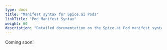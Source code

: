 ```yaml
---
type: docs
title: "Manifest syntax for Spice.ai Pods"
linkTitle: "Pod Manifest Syntax"
weight: 60
description: "Detailed documentation on the Spice.ai Pod manifest syntax"
---
```


Coming soon!

